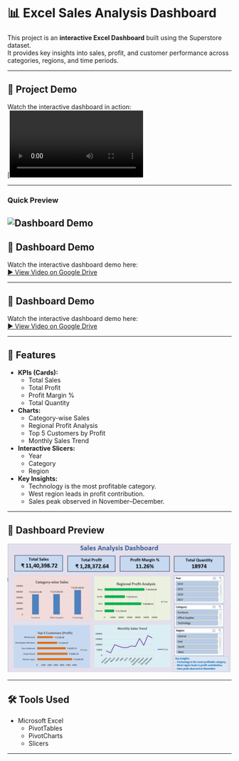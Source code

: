 # 📊 Excel Sales Analysis Dashboard

This project is an **interactive Excel Dashboard** built using the Superstore dataset.  
It provides key insights into sales, profit, and customer performance across categories, regions, and time periods.  

---
## 🎥 Project Demo
Watch the interactive dashboard in action:  
[![Dashboard Demo](Dashboard_Demo.mp4)

---
### Quick Preview  
![Dashboard Demo](Dashboard_Demo.gif)
---
## 🎥 Dashboard Demo
Watch the interactive dashboard demo here:  
[▶️ View Video on Google Drive](https://drive.google.com/file/d/1zGbbP3LBL6iZ5HMh_fdf2ZwG8_E9DiKn/view?usp=drive_link)

---
## 🎥 Dashboard Demo
Watch the interactive dashboard demo here:  
[▶️ View Video on Google Drive]([https://drive.google.com/file/d/FILE_ID/view?usp=sharing](https://drive.google.com/file/d/1zGbbP3LBL6iZ5HMh_fdf2ZwG8_E9DiKn/view?usp=drive_link))

---

## 🚀 Features
- **KPIs (Cards):**
  - Total Sales
  - Total Profit
  - Profit Margin %
  - Total Quantity
- **Charts:**
  - Category-wise Sales
  - Regional Profit Analysis
  - Top 5 Customers by Profit
  - Monthly Sales Trend
- **Interactive Slicers:**
  - Year
  - Category
  - Region
- **Key Insights:**
  - Technology is the most profitable category.  
  - West region leads in profit contribution.  
  - Sales peak observed in November–December.  

---

## 📸 Dashboard Preview
![Dashboard Preview](Image-Dashboard-Preview.png)

---

## 🛠 Tools Used
- Microsoft Excel  
  - PivotTables  
  - PivotCharts  
  - Slicers  

---

